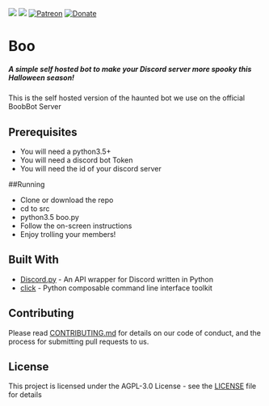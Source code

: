 ![](https://cdn.discordapp.com/attachments/377619690513498133/406183455123177481/OpenSauce.svg) ![](https://cdn.discordapp.com/attachments/330777295952543744/478325842188042241/license.svg) [![Patreon](https://img.shields.io/badge/patreon-donate-green.svg)](https://www.patreon.com/OfficialBoobBot) [![Donate](https://img.shields.io/badge/Donate-PayPal-blue.svg)](https://paypal.me/boobbot)  
# Boo 
##### A simple self hosted bot to make your Discord server more spooky this Halloween season!
This is the self hosted version of the haunted bot we use on the official BoobBot Server

## Prerequisites

* You will need a python3.5+
* You will need a discord bot Token
* You will need the id of your discord server

##Running
* Clone or download the repo
* cd to src 
* python3.5 boo.py
* Follow the on-screen instructions
* Enjoy trolling your members!

## Built With

* [Discord.py](https://github.com/Rapptz/discord.py) - An API wrapper for Discord written in Python 
* [click](https://github.com/pallets/click) - Python composable command line interface toolkit  

## Contributing

Please read [CONTRIBUTING.md](CONTRIBUTING.md) for details on our code of conduct, and the process for submitting pull requests to us.

## License

This project is licensed under the AGPL-3.0 License - see the [LICENSE](LICENSE) file for details


